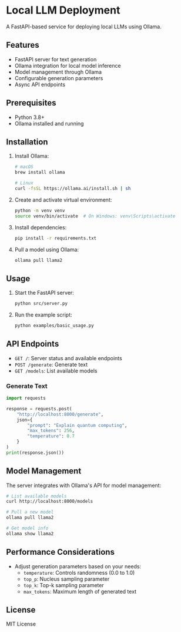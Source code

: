 # Local LLM Deployment

A FastAPI-based service for deploying local LLMs using Ollama.

## Features

- FastAPI server for text generation
- Ollama integration for local model inference
- Model management through Ollama
- Configurable generation parameters
- Async API endpoints

## Prerequisites

- Python 3.8+
- Ollama installed and running

## Installation

1. Install Ollama:
   ```bash
   # macOS
   brew install ollama
   
   # Linux
   curl -fsSL https://ollama.ai/install.sh | sh
   ```

2. Create and activate virtual environment:
   ```bash
   python -m venv venv
   source venv/bin/activate  # On Windows: venv\Scripts\activate
   ```

3. Install dependencies:
   ```bash
   pip install -r requirements.txt
   ```

4. Pull a model using Ollama:
   ```bash
   ollama pull llama2
   ```

## Usage

1. Start the FastAPI server:
   ```bash
   python src/server.py
   ```

2. Run the example script:
   ```bash
   python examples/basic_usage.py
   ```

## API Endpoints

- `GET /`: Server status and available endpoints
- `POST /generate`: Generate text
- `GET /models`: List available models

### Generate Text

```python
import requests

response = requests.post(
    "http://localhost:8000/generate",
    json={
        "prompt": "Explain quantum computing",
        "max_tokens": 256,
        "temperature": 0.7
    }
)
print(response.json())
```

## Model Management

The server integrates with Ollama's API for model management:

```bash
# List available models
curl http://localhost:8000/models

# Pull a new model
ollama pull llama2

# Get model info
ollama show llama2
```

## Performance Considerations

- Adjust generation parameters based on your needs:
  - `temperature`: Controls randomness (0.0 to 1.0)
  - `top_p`: Nucleus sampling parameter
  - `top_k`: Top-k sampling parameter
  - `max_tokens`: Maximum length of generated text

## License

MIT License 